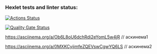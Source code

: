 ### Hexlet tests and linter status:
[![Actions Status](https://github.com/Valya2006/frontend-project-44/actions/workflows/hexlet-check.yml/badge.svg)](https://github.com/Valya2006/frontend-project-44/actions)

[![Quality Gate Status](https://sonarcloud.io/api/project_badges/measure?project=Valya2006_frontend-project-44&metric=alert_status)](https://sonarcloud.io/summary/new_code?id=Valya2006_frontend-project-44)

https://asciinema.org/a/Ob6L8oU6dchRdi2eYomL5w4jR // acкинема1

https://asciinema.org/a/0MXKCyijmfeZQEVswCgwYQ6LS // аскинема2